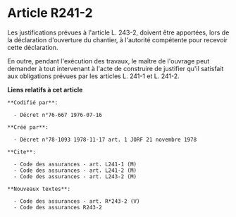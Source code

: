 # Article R241-2

Les justifications prévues à l'article L. 243-2, doivent être apportées, lors de la déclaration d'ouverture du chantier, à
l'autorité compétente pour recevoir cette déclaration.

En outre, pendant l'exécution des travaux, le maître de l'ouvrage peut demander à tout intervenant à l'acte de construire de
justifier qu'il satisfait aux obligations prévues par les articles L. 241-1 et L. 241-2.

**Liens relatifs à cet article**

	**Codifié par**:

	  - Décret n°76-667 1976-07-16

	**Créé par**:

	  - Décret n°78-1093 1978-11-17 art. 1 JORF 21 novembre 1978

	**Cite**:

	  - Code des assurances - art. L241-1 (M)
	  - Code des assurances - art. L241-2 (M)
	  - Code des assurances - art. L243-2 (M)

	**Nouveaux textes**:

	  - Code des assurances - art. R*243-2 (V)
	  - Code des assurances R243-2
